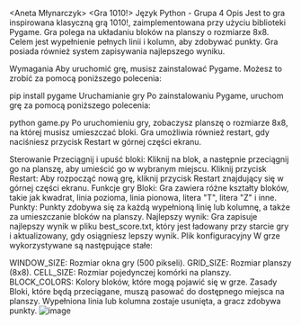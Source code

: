 <Aneta Młynarczyk>
<Gra 1010!>
Język Python - Grupa 4
Opis
Jest to gra inspirowana klasyczną grą 1010!, zaimplementowana przy użyciu biblioteki Pygame. Gra polega na układaniu bloków na planszy o rozmiarze 8x8. Celem jest wypełnienie pełnych linii i kolumn, aby zdobywać punkty. Gra posiada również system zapisywania najlepszego wyniku.

Wymagania
Aby uruchomić grę, musisz zainstalować Pygame. Możesz to zrobić za pomocą poniższego polecenia:

pip install pygame
Uruchamianie gry
Po zainstalowaniu Pygame, uruchom grę za pomocą poniższego polecenia:

python game.py
Po uruchomieniu gry, zobaczysz planszę o rozmiarze 8x8, na której musisz umieszczać bloki. Gra umożliwia również restart, gdy naciśniesz przycisk Restart w górnej części ekranu.

Sterowanie
Przeciągnij i upuść bloki: Kliknij na blok, a następnie przeciągnij go na planszę, aby umieścić go w wybranym miejscu.
Kliknij przycisk Restart: Aby rozpocząć nową grę, kliknij przycisk Restart znajdujący się w górnej części ekranu.
Funkcje gry
Bloki: Gra zawiera różne kształty bloków, takie jak kwadrat, linia pozioma, linia pionowa, litera "T", litera "Z" i inne.
Punkty: Punkty zdobywa się za każdą wypełnioną linię lub kolumnę, a także za umieszczanie bloków na planszy.
Najlepszy wynik: Gra zapisuje najlepszy wynik w pliku best_score.txt, który jest ładowany przy starcie gry i aktualizowany, gdy osiągniesz lepszy wynik.
Plik konfiguracyjny
W grze wykorzystywane są następujące stałe:

WINDOW_SIZE: Rozmiar okna gry (500 pikseli).
GRID_SIZE: Rozmiar planszy (8x8).
CELL_SIZE: Rozmiar pojedynczej komórki na planszy.
BLOCK_COLORS: Kolory bloków, które mogą pojawić się w grze.
Zasady
Bloki, które będą przeciągane, muszą pasować do dostępnego miejsca na planszy.
Wypełniona linia lub kolumna zostaje usunięta, a gracz zdobywa punkty.
![image](https://github.com/user-attachments/assets/9dafdee5-2e3e-48ec-96ba-d640c90f0239)
